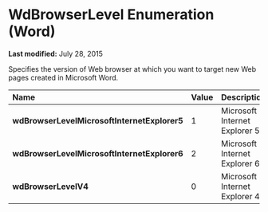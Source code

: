 
# WdBrowserLevel Enumeration (Word)

 **Last modified:** July 28, 2015

Specifies the version of Web browser at which you want to target new Web pages created in Microsoft Word.


|**Name**|**Value**|**Description**|
|:-----|:-----|:-----|
| **wdBrowserLevelMicrosoftInternetExplorer5**|1|Microsoft Internet Explorer 5.|
| **wdBrowserLevelMicrosoftInternetExplorer6**|2|Microsoft Internet Explorer 6.|
| **wdBrowserLevelV4**|0|Microsoft Internet Explorer 4.|
